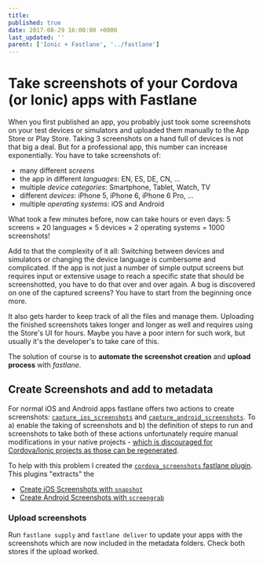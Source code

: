 ```yaml
---
title: 
published: true
date: 2017-08-29 16:00:00 +0000
last_updated: ''
parent: ['Ionic + Fastlane', '../fastlane']
---
```

# Take screenshots of your Cordova (or Ionic) apps with Fastlane

When you first published an app, you probably just took some screenshots on your test devices or simulators and uploaded them manually to the App Store or Play Store. Taking 3 screenshots on a hand full of devices is not that big a deal. But for a professional app, this number can increase exponentially. You have to take screenshots of:

* many different *screens*
* the app in different *languages*: EN, ES, DE, CN, ...
* multiple *device categories*: Smartphone, Tablet, Watch, TV
* different *devices*: iPhone 5, iPhone 6, iPhone 6 Pro, ...
* multiple *operating systems*: iOS and Android

What took a few minutes before, now can take hours or even days: 5 screens × 20 languages × 5 devices × 2 operating systems = 1000 screenshots!

Add to that the complexity of it all: Switching between devices and simulators or changing the device language is cumbersome and complicated. If the app is not just a number of simple output screens but requires input or extensive usage to reach a specific state that should be screenshotted, you have to do that over and over again. A bug is discovered on one of the captured screens? You have to start from the beginning once more.

It also gets harder to keep track of all the files and manage them. Uploading the finished screenshots takes longer and longer as well and requires using the Store's UI for hours. Maybe you have a poor intern for such work, but usually it's the developer's to take care of this.

The solution of course is to **automate the screenshot creation** and **upload process** with _fastlane_.

## Create Screenshots and add to metadata

For normal iOS and Android apps fastlane offers two actions to create screenshots: [`capture_ios_screenshots`](https://docs.fastlane.tools/actions/capture_ios_screenshots/) and [`capture_android_screenshots`](https://docs.fastlane.tools/actions/capture_android_screenshots/). To a) enable the taking of screenshots and b) the definition of steps to run and screenshots to take both of these actions unfortunately require manual modifications in your native projects - [which is discouraged for Cordova/Ionic projects as those can be regenerated](problems-with-using-fastlane-for-ionic.md#cordova-native-projects-are-generated).

To help with this problem I created the [`cordova_screenshots` fastlane plugin](https://github.com/janpio/fastlane-plugin-cordova_screenshots). This plugins "extracts" the 


* [Create iOS Screenshots with `snapshot`](screenshots/cordova-ios-screenshots-with-snapshot.md)
* [Create Android Screenshots with `screengrab`](screenshots/cordova-android-screenshots-with-screengrab.md)



### Upload screenshots

Run `fastlane supply` and `fastlane deliver` to update your apps with the screenshots which are now included in the metadata folders. Check both stores if the upload worked.
